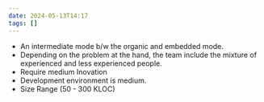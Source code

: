 ```yaml
---
date: 2024-05-13T14:17
tags: []
---
```

- An intermediate mode b/w the organic and embedded mode.
- Depending on the problem at the hand, the team include the mixture of experienced and less experienced people.
- Require medium Inovation
- Development environment is medium.
- Size Range (50 - 300 KLOC)